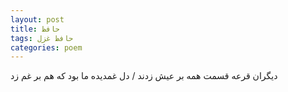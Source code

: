 ```yaml
---
layout: post
title: حافظ
tags: حافظ غزل
categories: poem
---
```


دیگران قرعه قسمت همه بر عیش زدند / دل غمدیده ما بود که هم بر غم زد